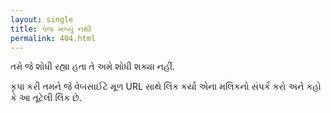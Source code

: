 ```yaml
---
layout: single
title: પેજ મળ્યું નથી
permalink: 404.html
---
```


તમે જે શોધી રહ્યા હતા તે અમે શોધી શક્યા નહીં.

કૃપા કરી તમને જે વેબસાઈટે મૂળ URL સાથે લિંક કર્યા એના મલિકનો સંપર્ક કરો અને કહો કે આ તૂટેલી લિંક છે.